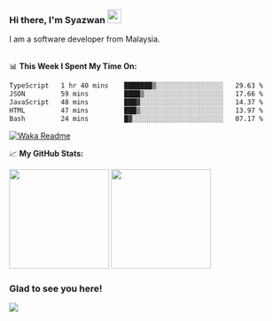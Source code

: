### Hi there, I'm Syazwan <img src="https://media.giphy.com/media/hvRJCLFzcasrR4ia7z/giphy.gif" width="25px">
I am a software developer from Malaysia.
<br/><br/>

📊 **This Week I Spent My Time On:**
<!--START_SECTION:waka-->

```txt
TypeScript   1 hr 40 mins    ███████▒░░░░░░░░░░░░░░░░░   29.63 %
JSON         59 mins         ████▒░░░░░░░░░░░░░░░░░░░░   17.66 %
JavaScript   48 mins         ███▓░░░░░░░░░░░░░░░░░░░░░   14.37 %
HTML         47 mins         ███▒░░░░░░░░░░░░░░░░░░░░░   13.97 %
Bash         24 mins         █▓░░░░░░░░░░░░░░░░░░░░░░░   07.17 %
```

<!--END_SECTION:waka-->
[![Waka Readme](https://github.com/syazwanz/syazwanz/actions/workflows/wakatime.yml/badge.svg)](https://github.com/syazwanz/syazwanz/actions/workflows/wakatime.yml)

📈 **My GitHub Stats:**

<p>
  <img height="180em" src="https://github-readme-stats.vercel.app/api?username=syazwanz&show_icons=true&hide_border=false&&count_private=true&include_all_commits=true" />
  <img height="180em" src="https://github-readme-stats.vercel.app/api/top-langs/?username=syazwanz&exclude_repo=KNN-Image-Classification&show_icons=true&hide_border=false&layout=compact&langs_count=8"/>
</p>

### Glad to see you here!
![](https://visitor-badge.glitch.me/badge?page_id=syazwanz.syazwanz)
